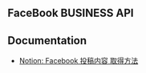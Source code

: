 ## FaceBook BUSINESS API

## Documentation
- [Notion: Facebook 投稿内容 取得方法](https://www.notion.so/kazusabook/Facebook-366d4b84fe9f4dd6a85518805df87c53?pvs=4)
